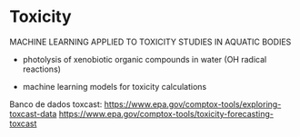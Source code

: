 # Toxicity
MACHINE LEARNING APPLIED TO TOXICITY STUDIES IN AQUATIC BODIES

- photolysis of xenobiotic organic compounds in water (OH radical reactions)

- machine learning models for toxicity calculations







Banco de dados toxcast:
https://www.epa.gov/comptox-tools/exploring-toxcast-data
https://www.epa.gov/comptox-tools/toxicity-forecasting-toxcast
